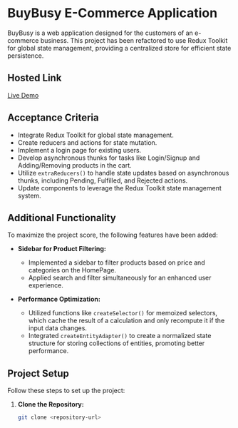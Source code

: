 # BuyBusy E-Commerce Application

BuyBusy is a web application designed for the customers of an e-commerce business. This project has been refactored to use Redux Toolkit for global state management, providing a centralized store for efficient state persistence.

## Hosted Link

[Live Demo]( <https://busybuy-2-a66d.onrender.com/>)

## Acceptance Criteria

- Integrate Redux Toolkit for global state management.
- Create reducers and actions for state mutation.
- Implement a login page for existing users.
- Develop asynchronous thunks for tasks like Login/Signup and Adding/Removing products in the cart.
- Utilize `extraReducers()` to handle state updates based on asynchronous thunks, including Pending, Fulfilled, and Rejected actions.
- Update components to leverage the Redux Toolkit state management system.

## Additional Functionality

To maximize the project score, the following features have been added:

- **Sidebar for Product Filtering:**
  - Implemented a sidebar to filter products based on price and categories on the HomePage.
  - Applied search and filter simultaneously for an enhanced user experience.

- **Performance Optimization:**
  - Utilized functions like `createSelector()` for memoized selectors, which cache the result of a calculation and only recompute it if the input data changes.
  - Integrated `createEntityAdapter()` to create a normalized state structure for storing collections of entities, promoting better performance.

## Project Setup

Follow these steps to set up the project:

1. **Clone the Repository:**
   ```bash
   git clone <repository-url>
   
